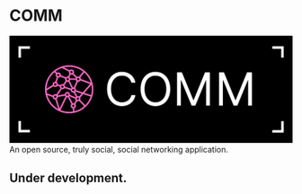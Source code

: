 # COMM

![comm logo](public/rmImg/header.png)
An open source, truly social, social networking application.

## Under development.
